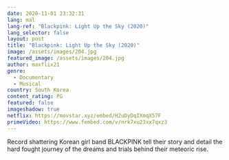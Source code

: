 ```yaml
---
date: 2020-11-01 23:32:31
lang: mal
lang-ref: "Blackpink: Light Up the Sky (2020)"
lang_selector: false
layout: post
title: "Blackpink: Light Up the Sky (2020)"
image: /assets/images/204.jpg
featured_image: /assets/images/204.jpg
author: maxflix21
genre:
  - Documentary
  - Musical
country: South Korea
content_rating: PG
featured: false
imageshadow: true
netflix: https://movstar.xyz/embed/H2uDyDqIXmqX57F
primeVideo: https://www.fembed.com/v/nrk7xu23xx7qxz3
---
```

Record shattering Korean girl band BLACKPINK tell their story and detail the hard fought journey of the dreams and trials behind their meteoric rise.